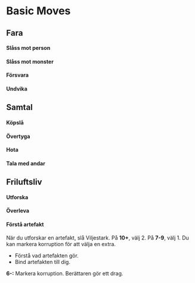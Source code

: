 # Basic Moves

## Fara

#### Slåss mot person

#### Slåss mot monster

#### Försvara

#### Undvika

## Samtal

#### Köpslå

#### Övertyga

#### Hota

#### Tala med andar

## Friluftsliv

#### Utforska

#### Överleva

#### Förstå artefakt
När du utforskar en artefakt, slå Viljestark. På **10+**, välj 2. På **7-9**, välj 1. Du kan markera korruption för att välja en extra.
* Förstå vad artefakten gör.
* Bind artefakten till dig.

**6-:** Markera korruption. Berättaren gör ett drag.
